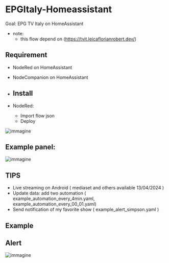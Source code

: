 # EPGItaly-Homeassistant
Goal: EPG TV Italy on HomeAssistant

  * note: 
	* this flow depend on (https://tvit.leicaflorianrobert.dev/)

## Requirement ##
* NodeRed on HomeAssistant
* NodeCompanion on HomeAssistant

* ## Install ##
* NodeRed:
	* Import flow json
	* Deploy

 ![immagine](https://github.com/sdavides/EPGItaly-Homeassistant/assets/31100253/919c9993-5682-4323-93db-8c180cacff95)



## Example panel: ##

 ![immagine](https://github.com/sdavides/EPGItaly-Homeassistant/assets/31100253/48a1d44f-cb12-4ed5-a65f-70a8fb7d73ab)

## TIPS ##

* Live streaming on Android ( mediaset and others available 13/04/2024 )
* Update data: add two automation ( example_automation_every_4min.yaml, example_automation_every_00_01.yaml)
* Send notification of my favorite show ( example_alert_simpson.yaml )

## Example ##
 
 ## Alert ##

![immagine](https://github.com/sdavides/EPGItaly-Homeassistant/assets/31100253/8eb2a6fe-abc3-40db-a90c-c8ecba3bb7f8)


